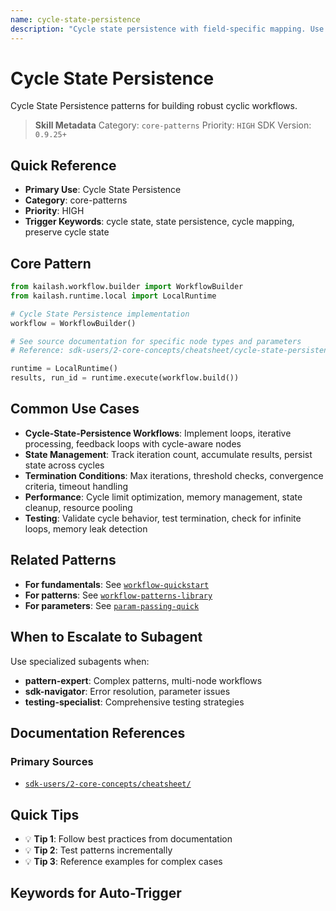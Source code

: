 ```yaml
---
name: cycle-state-persistence
description: "Cycle state persistence with field-specific mapping. Use when asking 'cycle state', 'state persistence', 'cycle mapping', 'preserve cycle state', or 'cycle state management'."
---
```


# Cycle State Persistence

Cycle State Persistence patterns for building robust cyclic workflows.

> **Skill Metadata**
> Category: `core-patterns`
> Priority: `HIGH`
> SDK Version: `0.9.25+`

## Quick Reference

- **Primary Use**: Cycle State Persistence
- **Category**: core-patterns
- **Priority**: HIGH
- **Trigger Keywords**: cycle state, state persistence, cycle mapping, preserve cycle state

## Core Pattern

```python
from kailash.workflow.builder import WorkflowBuilder
from kailash.runtime.local import LocalRuntime

# Cycle State Persistence implementation
workflow = WorkflowBuilder()

# See source documentation for specific node types and parameters
# Reference: sdk-users/2-core-concepts/cheatsheet/cycle-state-persistence.md

runtime = LocalRuntime()
results, run_id = runtime.execute(workflow.build())
```


## Common Use Cases

- **Cycle-State-Persistence Workflows**: Implement loops, iterative processing, feedback loops with cycle-aware nodes
- **State Management**: Track iteration count, accumulate results, persist state across cycles
- **Termination Conditions**: Max iterations, threshold checks, convergence criteria, timeout handling
- **Performance**: Cycle limit optimization, memory management, state cleanup, resource pooling
- **Testing**: Validate cycle behavior, test termination, check for infinite loops, memory leak detection

## Related Patterns

- **For fundamentals**: See [`workflow-quickstart`](#)
- **For patterns**: See [`workflow-patterns-library`](#)
- **For parameters**: See [`param-passing-quick`](#)

## When to Escalate to Subagent

Use specialized subagents when:
- **pattern-expert**: Complex patterns, multi-node workflows
- **sdk-navigator**: Error resolution, parameter issues
- **testing-specialist**: Comprehensive testing strategies

## Documentation References

### Primary Sources
- [`sdk-users/2-core-concepts/cheatsheet/`](../../../sdk-users/2-core-concepts/cheatsheet/)

## Quick Tips

- 💡 **Tip 1**: Follow best practices from documentation
- 💡 **Tip 2**: Test patterns incrementally
- 💡 **Tip 3**: Reference examples for complex cases

## Keywords for Auto-Trigger

<!-- Trigger Keywords: cycle state, state persistence, cycle mapping, preserve cycle state -->
